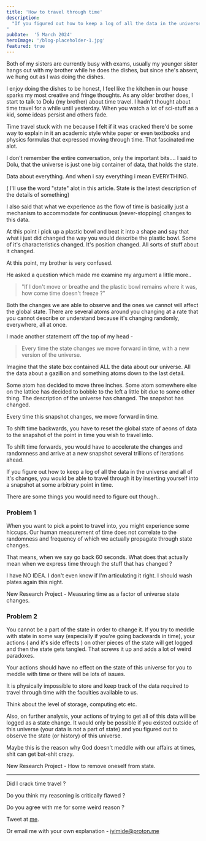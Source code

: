 ```yaml
---
title: 'How to travel through time'
description:
  "If you figured out how to keep a log of all the data in the universe, and kept snapshots of it everytime something changed, you may become able to travel through time.
"
pubDate:  '5 March 2024'
heroImage: '/blog-placeholder-1.jpg'
featured: true
---
```


Both of my sisters are currently busy with exams, usually my younger sister hangs out with my
brother while he does the dishes, but since she's absent, we hung out as I was doing the dishes.

I enjoy doing the dishes to be honest, I feel like the kitchen in our house sparks my most creative
and fringe thoughts. As any older brother does, I start to talk to Dolu (my brother) about time
travel. I hadn't thought about time travel for a while until yesterday. When you watch a lot of
sci-stuff as a kid, some ideas persist and others fade.

Time travel stuck with me because I felt if it was cracked there'd be some way to explain in it an
academic style white paper or even textbooks and physics formulas that expressed moving through
time. That fascinated me alot.

I don't remember the entire conversation, only the important bits.... I said to Dolu, that the
universe is just one big container of data, that holds the state.

Data about everything. And when i say everything i mean EVERYTHING.

( I'll use the word "state" alot in this article. State is the latest description of the details of
something)

I also said that what we experience as the flow of time is basically just a mechanism to accommodate
for continuous (never-stopping) changes to this data.

At this point i pick up a plastic bowl and beat it into a shape and say that what i just did changed
the way you would describe the plastic bowl. Some of it's characteristics changed. It's position
changed. All sorts of stuff about it changed.

At this point, my brother is very confused.

He asked a question which made me examine my argument a little more..

> "If I don't move or breathe and the plastic bowl remains where it was, how come time doesn't
> freeze ?"

Both the changes we are able to observe and the ones we cannot will affect the global state. There
are several atoms around you changing at a rate that you cannot describe or understand because it's
changing randomly, everywhere, all at once.

I made another statement off the top of my head -

> Every time the state changes we move forward in time, with a new version of the universe.

Imagine that the state box contained ALL the data about our universe. All the data about a gazillion
and something atoms down to the last detail.

Some atom has decided to move three inches. Some atom somewhere else on the lattice has decided to
bobble to the left a little bit due to some other thing. The description of the universe has
changed. The snapshot has changed.

Every time this snapshot changes, we move forward in time.

To shift time backwards, you have to reset the global state of aeons of data to the snapshot of the
point in time you wish to travel into.

To shift time forwards, you would have to accelerate the changes and randomness and arrive at a new
snapshot several trillions of iterations ahead.

If you figure out how to keep a log of all the data in the universe and all of it's changes, you
would be able to travel through it by inserting yourself into a snapshot at some arbitrary point in
time.

There are some things you would need to figure out though..

### Problem 1

When you want to pick a point to travel into, you might experience some hiccups. Our human
measurement of time does not correlate to the randomness and frequency of which we actually
propagate through state changes.

That means, when we say go back 60 seconds. What does that actually mean when we express time
through the stuff that has changed ?

I have NO IDEA. I don't even know if I'm articulating it right. I should wash plates again this
night.

New Research Project - Measuring time as a factor of universe state changes.

### Problem 2

You cannot be a part of the state in order to change it. If you try to meddle with state in some way
(especially if you're going backwards in time), your actions ( and it's side effects ) on other
pieces of the state will get logged and then the state gets tangled. That screws it up and adds a
lot of weird paradoxes.

Your actions should have no effect on the state of this universe for you to meddle with time or
there will be lots of issues.

It is physically impossible to store and keep track of the data required to travel through time with
the faculties available to us.

Think about the level of storage, computing etc etc.

Also, on further analysis, your actions of trying to get all of this data will be logged as a state
change. It would only be possible if you existed outside of this universe (your data is not a part
of state) and you figured out to observe the state (or history) of this universe.

Maybe this is the reason why God doesn't meddle with our affairs at times, shit can get bat-shit
crazy.

New Research Project - How to remove oneself from state.

---

Did I crack time travel ?

Do you think my reasoning is critically flawed ?

Do you agree with me for some weird reason ?

Tweet at [me]("https://twitter.com/iyifrr").

Or email me with your own explanation - iyimide@proton.me
